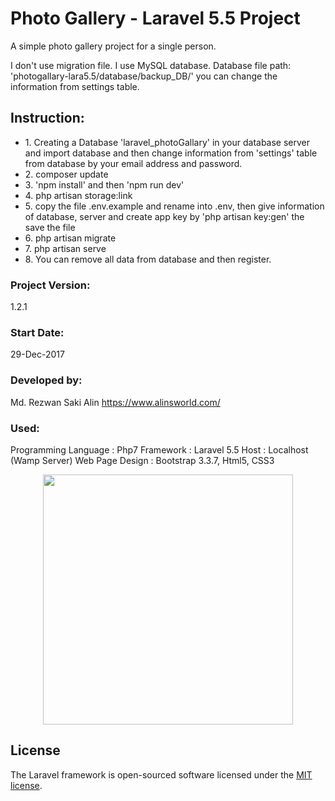 # Photo Gallery - Laravel 5.5 Project
A simple photo gallery project for a single person. 

I don't use migration file. I use MySQL database. 
Database file path: 'photogallary-lara5.5/database/backup_DB/'
you can change the information from settings table. 

## Instruction:
<ul>
    <li>1. Creating a Database 'laravel_photoGallary' in your database server and import database and then change information from 'settings' table from database by your email address and password.</li>
    <li>2. composer update</li>
    <li>3. 'npm install' and then 'npm run dev'</li>
    <li>4. php artisan storage:link</li>
    <li>5. copy the file .env.example and rename into .env, then give information of database, server and create app key by 'php artisan key:gen' the save the file</li>
    <li>6. php artisan migrate</li>
    <li>7. php artisan serve</li> 
    <li>8. You can remove all data from database and then register.</li> 
</ul>

### Project Version:
1.2.1

### Start Date:
29-Dec-2017

### Developed by:
Md. Rezwan Saki Alin
https://www.alinsworld.com/

### Used:
Programming Language : Php7 
Framework : Laravel 5.5 
Host : Localhost (Wamp Server)
Web Page Design : Bootstrap 3.3.7, Html5, CSS3 


   
<p align="center"><a href="https://laravel.com" target="_blank"><img src="https://raw.githubusercontent.com/laravel/art/master/logo-lockup/5%20SVG/2%20CMYK/1%20Full%20Color/laravel-logolockup-cmyk-red.svg" width="400"></a></p>

## License
The Laravel framework is open-sourced software licensed under the [MIT license](https://opensource.org/licenses/MIT).